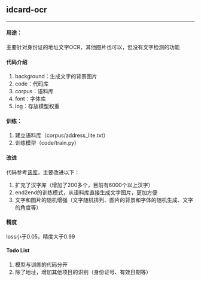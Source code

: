 ## idcard-ocr
---
#### 用途：
主要针对身份证的地址文字OCR，其他图片也可以，但没有文字检测的功能

#### 代码介绍
1. background：生成文字的背景图片
2. code：代码库
3. corpus：语料库
4. font：字体库 
5. log：存放模型权重

#### 训练：
1. 建立语料库（corpus/address_lite.txt）
2. 训练模型（code/train.py）

#### 改进
代码参考[该库](https://github.com/YCG09/chinese_ocr )，主要改进以下：
1. 扩充了汉字库（增加了200多个，目前有6000个以上汉字）
2. end2end的训练模式，从语料库直接生成文字图片，更加方便
3. 文字和图片的随机增强（文字随机排列、图片的背景和字体的随机生成、文字的角度等）

#### 精度
loss小于0.05，精度大于0.99

#### Todo List
1. 模型与训练的代码分开
2. 除了地址，增加其他项目的识别（身份证号、有效日期等）
